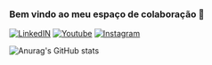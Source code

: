 ### Bem vindo ao meu espaço de colaboração 🖖
[![LinkedIN](https://img.shields.io/badge/LinkedIn-0077B5?style=for-the-badge&logo=linkedin&logoColor=white)](https://www.linkedin.com/in/jouderian/)
[![Youtube](https://img.shields.io/badge/YouTube-FF0000?style=for-the-badge&logo=youtube&logoColor=white)](https://www.youtube.com/@JouderianNobre)
[![Instagram](https://img.shields.io/badge/Instagram-E4405F?style=for-the-badge&logo=instagram&logoColor=white)](https://www.instagram.com/jouderian/)

![Anurag's GitHub stats](https://github-readme-stats.vercel.app/api?username=jouderian&show_icons=true&theme=radical)
